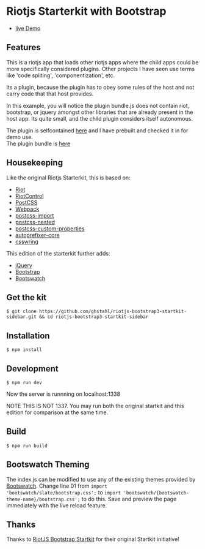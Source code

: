 # Riotjs Starterkit with Bootstrap

* [live Demo](https://ghstahl.github.io/riot1/)

## Features 
This is a riotjs app that loads other riotjs apps where the child apps could be more specifically considered plugins.
Other projects I have seen use terms like 'code spliting', 'componentization', etc.

Its a plugin, because the plugin has to obey some rules of the host and not carry code that that host provides.

In this example, you will notice the plugin bundle.js does not contain riot, bootstrap, or jquery amongst other libraries that are already present in the host app.  Its quite small, and the child plugin considers itself autonomous.

The plugin is selfcontained [here](riotjs-partial-tag) and I have prebuilt and checked it in for demo use.  
The plugin bundle is [here](build/partial/typicode_component)

## Housekeeping 
Like the original Riotjs Starterkit, this is based on:

* [Riot](https://muut.com/riotjs/)
* [RiotControl](https://github.com/jimsparkman/RiotControl/)
* [PostCSS](https://github.com/postcss/postcss)
* [Webpack](http://webpack.github.io/)
* [postcss-import](https://github.com/postcss/postcss-import)
* [postcss-nested](https://github.com/postcss/postcss-nested)
* [postcss-custom-properties](https://github.com/postcss/postcss-custom-properties)
* [autoprefixer-core](https://github.com/postcss/autoprefixer-core)
* [csswring](https://github.com/hail2u/node-csswring)

This edition of the starterkit further adds:

* [jQuery](https://github.com/jquery/jquery)
* [Bootstrap](https://github.com/twbs/bootstrap)
* [Bootswatch](http://bootswatch.com/)

## Get the kit

```
$ git clone https://github.com/ghstahl/riotjs-bootstrap3-startkit-sidebar.git && cd riotjs-bootstrap3-startkit-sidebar
```

## Installation

```
$ npm install
```

## Development

```
$ npm run dev
```

Now the server is runnning on localhost:1338

NOTE THIS IS NOT 1337.
You may run both the original startkit and this edition for comparison at the same time.


## Build

```
$ npm run build
```

## Bootswatch Theming

The index.js can be modified to use any of the existing themes provided by [Bootswatch](https://github.com/thomaspark/bootswatch/).
Change line 01 from `import 'bootswatch/slate/bootstrap.css';` to `import 'bootswatch/{bootswatch-theme-name}/bootstrap.css';` to do this.
Save and preview the page immediately with the live reload feature.

## Thanks

Thanks to [RiotJS Bootstrap Startkit](https://github.com/calben/riotjs-bootstrap-startkit) for their original Startkit initiative!


